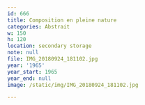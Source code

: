 ```yaml
---
id: 666
title: Composition en pleine nature
categories: Abstrait
w: 150
h: 120
location: secondary storage
note: null
file: IMG_20180924_181102.jpg
year: '1965'
year_start: 1965
year_end: null
image: /static/img/IMG_20180924_181102.jpg

---
```

